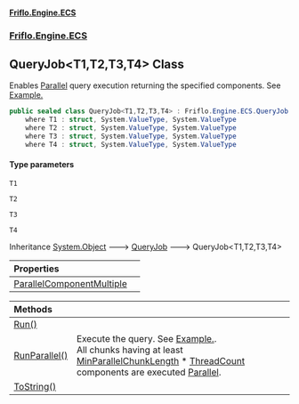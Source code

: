 #### [Friflo.Engine.ECS](index.md 'index')
### [Friflo.Engine.ECS](Friflo.Engine.ECS.md 'Friflo.Engine.ECS')

## QueryJob<T1,T2,T3,T4> Class

Enables [Parallel](JobExecution.md#Friflo.Engine.ECS.JobExecution.Parallel 'Friflo.Engine.ECS.JobExecution.Parallel') query execution returning the specified components.
See <a href="https://friflo.gitbook.io/friflo.engine.ecs/examples/optimization#parallel-query-job">Example.</a>

```csharp
public sealed class QueryJob<T1,T2,T3,T4> : Friflo.Engine.ECS.QueryJob
    where T1 : struct, System.ValueType, System.ValueType
    where T2 : struct, System.ValueType, System.ValueType
    where T3 : struct, System.ValueType, System.ValueType
    where T4 : struct, System.ValueType, System.ValueType
```
#### Type parameters

<a name='Friflo.Engine.ECS.QueryJob_T1,T2,T3,T4_.T1'></a>

`T1`

<a name='Friflo.Engine.ECS.QueryJob_T1,T2,T3,T4_.T2'></a>

`T2`

<a name='Friflo.Engine.ECS.QueryJob_T1,T2,T3,T4_.T3'></a>

`T3`

<a name='Friflo.Engine.ECS.QueryJob_T1,T2,T3,T4_.T4'></a>

`T4`

Inheritance [System.Object](https://docs.microsoft.com/en-us/dotnet/api/System.Object 'System.Object') &#129106; [QueryJob](QueryJob.md 'Friflo.Engine.ECS.QueryJob') &#129106; QueryJob<T1,T2,T3,T4>

| Properties | |
| :--- | :--- |
| [ParallelComponentMultiple](QueryJob_T1,T2,T3,T4_.ParallelComponentMultiple.md 'Friflo.Engine.ECS.QueryJob<T1,T2,T3,T4>.ParallelComponentMultiple') | |

| Methods | |
| :--- | :--- |
| [Run()](QueryJob_T1,T2,T3,T4_.Run().md 'Friflo.Engine.ECS.QueryJob<T1,T2,T3,T4>.Run()') | |
| [RunParallel()](QueryJob_T1,T2,T3,T4_.RunParallel().md 'Friflo.Engine.ECS.QueryJob<T1,T2,T3,T4>.RunParallel()') | Execute the query.             See <a href="https://friflo.gitbook.io/friflo.engine.ecs/examples/optimization#parallel-query-job">Example.</a>.<br/>             All chunks having at least [MinParallelChunkLength](QueryJob.MinParallelChunkLength.md 'Friflo.Engine.ECS.QueryJob.MinParallelChunkLength') * [ThreadCount](ParallelJobRunner.ThreadCount.md 'Friflo.Engine.ECS.ParallelJobRunner.ThreadCount')             components are executed [Parallel](JobExecution.md#Friflo.Engine.ECS.JobExecution.Parallel 'Friflo.Engine.ECS.JobExecution.Parallel'). |
| [ToString()](QueryJob_T1,T2,T3,T4_.ToString().md 'Friflo.Engine.ECS.QueryJob<T1,T2,T3,T4>.ToString()') | |
